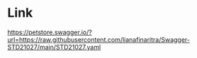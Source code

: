 # Link
https://petstore.swagger.io/?url=https://raw.githubusercontent.com/lianafinaritra/Swagger-STD21027/main/STD21027.yaml
